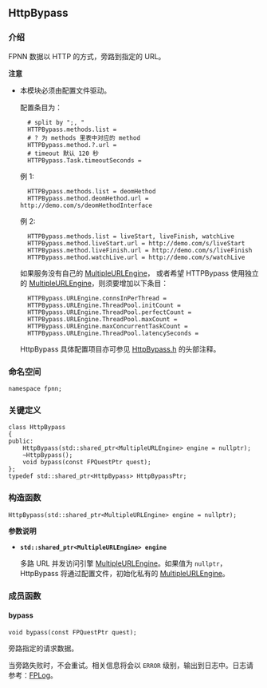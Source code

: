 ## HttpBypass

### 介绍

FPNN 数据以 HTTP 的方式，旁路到指定的 URL。

**注意**

+ 本模块必须由配置文件驱动。

	配置条目为：

		# split by ";, "
		HTTPBypass.methods.list =
		# ? 为 methods 里表中对应的 method
		HTTPBypass.method.?.url =
		# timeout 默认 120 秒
		HTTPBypass.Task.timeoutSeconds =

	例 1:

		HTTPBypass.methods.list = deomHethod
		HTTPBypass.method.deomHethod.url = http://demo.com/s/deomHethodInterface

	例 2:

		HTTPBypass.methods.list = liveStart, liveFinish, watchLive
		HTTPBypass.method.liveStart.url = http://demo.com/s/liveStart
		HTTPBypass.method.liveFinish.url = http://demo.com/s/liveFinish
		HTTPBypass.method.watchLive.url = http://demo.com/s/watchLive

	如果服务没有自己的 [MultipleURLEngine](MultipleURLEngine.md)， 或者希望 HTTPBypass 使用独立的 [MultipleURLEngine](MultipleURLEngine.md)，则须要增加以下条目：

		HTTPBypass.URLEngine.connsInPerThread = 
		HTTPBypass.URLEngine.ThreadPool.initCount = 
		HTTPBypass.URLEngine.ThreadPool.perfectCount = 
		HTTPBypass.URLEngine.ThreadPool.maxCount = 
		HTTPBypass.URLEngine.maxConcurrentTaskCount =
		HTTPBypass.URLEngine.ThreadPool.latencySeconds =

	HttpBypass 具体配置项目亦可参见 [HttpBypass.h](../../../../extends/HttpBypass.h) 的头部注释。

### 命名空间

	namespace fpnn;

### 关键定义

	class HttpBypass
	{
	public:
		HttpBypass(std::shared_ptr<MultipleURLEngine> engine = nullptr);
		~HttpBypass();
		void bypass(const FPQuestPtr quest);
	};
	typedef std::shared_ptr<HttpBypass> HttpBypassPtr;

### 构造函数

	HttpBypass(std::shared_ptr<MultipleURLEngine> engine = nullptr);

**参数说明**

* **`std::shared_ptr<MultipleURLEngine> engine`**

	多路 URL 并发访问引擎 [MultipleURLEngine](MultipleURLEngine.md)。如果值为 `nullptr`，HttpBypass 将通过配置文件，初始化私有的 [MultipleURLEngine](MultipleURLEngine.md)。

### 成员函数

#### bypass

	void bypass(const FPQuestPtr quest);

旁路指定的请求数据。

当旁路失败时，不会重试。相关信息将会以 `ERROR` 级别，输出到日志中。日志请参考：[FPLog](../base/FPLog.md)。
